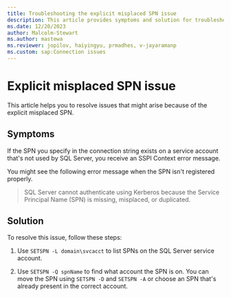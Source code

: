 ```yaml
---
title: Troubleshooting the explicit misplaced SPN issue 
description: This article provides symptoms and solution for troubleshooting the explicit SPN is misplaced.
ms.date: 12/20/2023
author: Malcolm-Stewart
ms.author: mastewa
ms.reviewer: jopilov, haiyingyu, prmadhes, v-jayaramanp
ms.custom: sap:Connection issues
---
```


# Explicit misplaced SPN issue

This article helps you to resolve issues that might arise because of the explicit misplaced SPN.

## Symptoms

If the SPN you specify in the connection string exists on a service account that's not used by SQL Server, you receive an SSPI Context error message.

You might see the following error message when the SPN isn't registered properly.

> SQL Server cannot authenticate using Kerberos because the Service Principal Name (SPN) is missing, misplaced, or duplicated.

## Solution

To resolve this issue, follow these steps:

1. Use `SETSPN -L domain\svcacct` to list SPNs on the SQL Server service account.

1. Use `SETSPN -Q spnName` to find what account the SPN is on. You can move the SPN using `SETSPN -D` and `SETSPN -A` or choose an SPN that's already present in the correct account.
